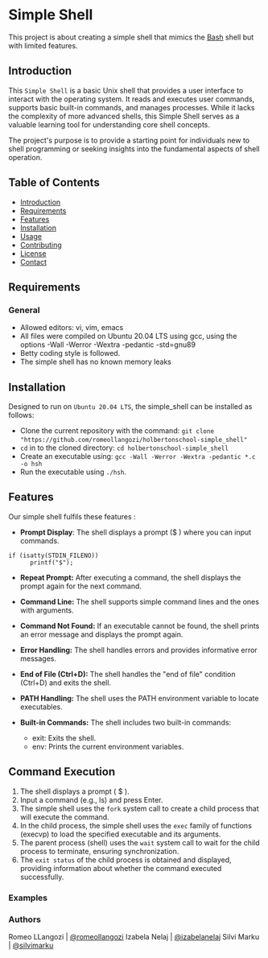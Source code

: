 # Simple Shell

This project is about creating a simple shell that mimics the [Bash](https://en.wikipedia.org/wiki/Unix_shell) shell but with limited features.

## Introduction

This `Simple Shell` is a basic Unix shell that provides a user
interface to interact with the operating system. It reads and executes user commands, supports basic built-in commands, and manages processes. While it lacks the complexity of more advanced shells, this Simple Shell serves as a valuable learning tool for understanding core shell concepts. 

The project's purpose is to provide a starting point for individuals new to shell programming or seeking insights into the fundamental aspects of shell operation.

## Table of Contents

- [Introduction](#introduction)
- [Requirements](#requirements)
- [Features](#features)
- [Installation](#getting-started)
- [Usage](#usage)
- [Contributing](#contributing)
- [License](#license)
- [Contact](#contact)

## Requirements

### General
* Allowed editors: vi, vim, emacs
* All files were compiled on Ubuntu 20.04 LTS using gcc, using the options -Wall -Werror -Wextra -pedantic -std=gnu89
* Betty coding style is followed.
* The simple shell has no known memory leaks

## Installation

Designed to run on `Ubuntu 20.04 LTS`, the simple_shell can be installed as follows:

* Clone the current repository with the command: `git clone` `"https://github.com/romeollangozi/holbertonschool-simple_shell"`
* `cd` in to the cloned directory: `cd holbertonschool-simple_shell`
* Create an executable using: `gcc -Wall -Werror -Wextra -pedantic *.c -o hsh`
* Run the executable using `./hsh`.

## Features
Our simple shell fulfils these features :

* **Prompt Display**: The shell displays a prompt ($ ) where you can input commands.
```
if (isatty(STDIN_FILENO))
      printf("$");
```
* **Repeat Prompt:** After executing a command, the shell displays the prompt again for the next command.
* **Command Line:** The shell supports simple command lines and the ones with arguments.
* **Command Not Found:** If an executable cannot be found, the shell prints an error message and displays the prompt again.
* **Error Handling:** The shell handles errors and provides informative error messages.
* **End of File (Ctrl+D):** The shell handles the "end of file" condition (Ctrl+D) and exits the shell.
* **PATH Handling:** The shell uses the PATH environment variable to locate executables.
* **Built-in Commands:** The shell includes two built-in commands:

   * exit: Exits the shell.
   * env: Prints the current environment variables.

## Command Execution
1. The shell displays a prompt ( $ ).
2. Input a command (e.g., ls) and press Enter.
3. The simple shell uses the `fork` system call to create a child process that will execute the command.
3. In the child process, the simple shell uses the `exec` family of functions (execvp) to load the specified executable and its arguments.
4. The parent process (shell) uses the `wait` system call to wait for the child process to terminate, ensuring synchronization.
5. The `exit status` of the child process is obtained and displayed, providing information about whether the command executed successfully.

### Examples


### Authors

Romeo LLangozi | [@romeollangozi](https://github.com/romeollangozi)
Izabela Nelaj | [@izabelanelaj](https://github.com/izabela9)
Silvi Marku | [@silvimarku](https://github.com/SilviMarku)

